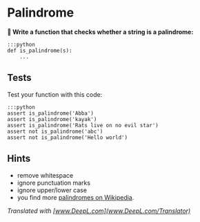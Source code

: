 
# Palindrome

**🎯 Write a function that checks whether a string is a palindrome:**

    :::python
    def is_palindrome(s):
        ...

## Tests

Test your function with this code:

    :::python
    assert is_palindrome('Abba')
    assert is_palindrome('kayak')
    assert is_palindrome('Rats live on no evil star')
    assert not is_palindrome('abc')
    assert not is_palindrome('Hello world')

## Hints

* remove whitespace
* ignore punctuation marks
* ignore upper/lower case
* you find more [palindromes on Wikipedia](https://en.wikipedia.org/wiki/Palindrome).

*Translated with [www.DeepL.com](www.DeepL.com/Translator)*
